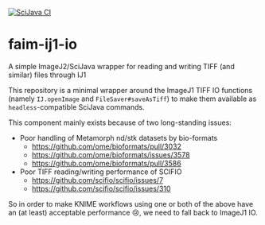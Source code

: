 [![SciJava CI](https://github.com/fmi-basel/faim-ij1-io/actions//workflows/.gitaction.yml/badge.svg)](https://github.com/fmi-basel/faim-ij1-io/actions//workflows/.gitaction.yml)

# faim-ij1-io

A simple ImageJ2/SciJava wrapper for reading and writing TIFF (and similar) files through IJ1

This repository is a minimal wrapper around the ImageJ1 TIFF IO functions (namely `IJ.openImage` and `FileSaver#saveAsTiff`)
to make them available as `headless`-compatible SciJava commands.

This component mainly exists because of two long-standing issues:

* Poor handling of Metamorph nd/stk datasets by bio-formats
  * https://github.com/ome/bioformats/pull/3032
  * https://github.com/ome/bioformats/issues/3578
  * https://github.com/ome/bioformats/pull/3586
* Poor TIFF reading/writing performance of SCIFIO
  * https://github.com/scifio/scifio/issues/7
  * https://github.com/scifio/scifio/issues/310

So in order to make KNIME workflows using one or both of the above have an (at least) acceptable performance :cry:, we need to fall back to ImageJ1 IO.
